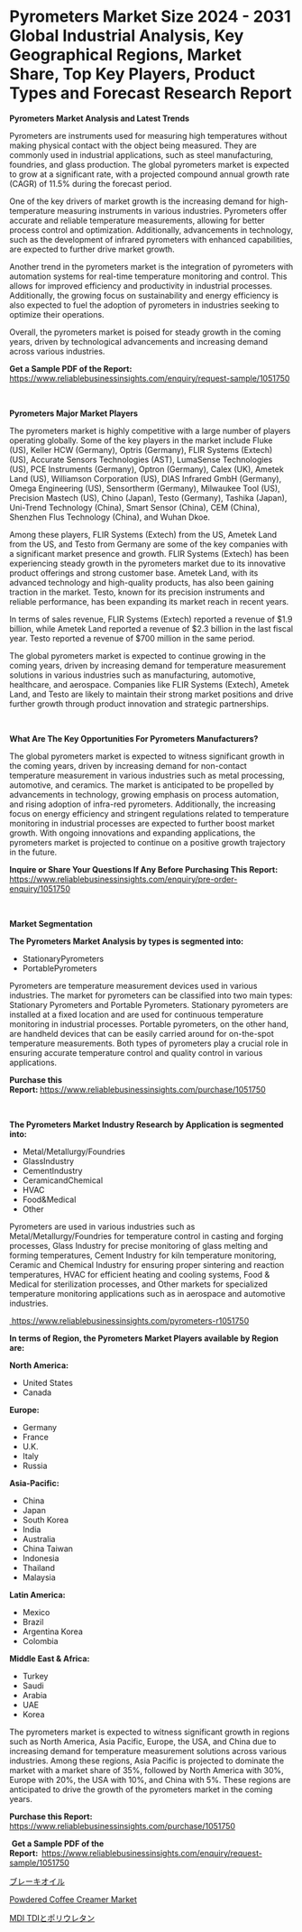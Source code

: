 <p><h1>Pyrometers Market Size 2024 - 2031 Global Industrial Analysis, Key Geographical Regions, Market Share, Top Key Players, Product Types and Forecast Research Report</h1></p><p><strong>Pyrometers Market Analysis and Latest Trends</strong></p>
<p><p>Pyrometers are instruments used for measuring high temperatures without making physical contact with the object being measured. They are commonly used in industrial applications, such as steel manufacturing, foundries, and glass production. The global pyrometers market is expected to grow at a significant rate, with a projected compound annual growth rate (CAGR) of 11.5% during the forecast period.</p><p>One of the key drivers of market growth is the increasing demand for high-temperature measuring instruments in various industries. Pyrometers offer accurate and reliable temperature measurements, allowing for better process control and optimization. Additionally, advancements in technology, such as the development of infrared pyrometers with enhanced capabilities, are expected to further drive market growth.</p><p>Another trend in the pyrometers market is the integration of pyrometers with automation systems for real-time temperature monitoring and control. This allows for improved efficiency and productivity in industrial processes. Additionally, the growing focus on sustainability and energy efficiency is also expected to fuel the adoption of pyrometers in industries seeking to optimize their operations.</p><p>Overall, the pyrometers market is poised for steady growth in the coming years, driven by technological advancements and increasing demand across various industries.</p></p>
<p><strong>Get a Sample PDF of the Report:&nbsp;</strong> <a href="https://www.reliablebusinessinsights.com/enquiry/request-sample/1051750">https://www.reliablebusinessinsights.com/enquiry/request-sample/1051750</a></p>
<p>&nbsp;</p>
<p><strong>Pyrometers Major Market Players</strong></p>
<p><p>The pyrometers market is highly competitive with a large number of players operating globally. Some of the key players in the market include Fluke (US), Keller HCW (Germany), Optris (Germany), FLIR Systems (Extech) (US), Accurate Sensors Technologies (AST), LumaSense Technologies (US), PCE Instruments (Germany), Optron (Germany), Calex (UK), Ametek Land (US), Williamson Corporation (US), DIAS Infrared GmbH (Germany), Omega Engineering (US), Sensortherm (Germany), Milwaukee Tool (US), Precision Mastech (US), Chino (Japan), Testo (Germany), Tashika (Japan), Uni-Trend Technology (China), Smart Sensor (China), CEM (China), Shenzhen Flus Technology (China), and Wuhan Dkoe.</p><p>Among these players, FLIR Systems (Extech) from the US, Ametek Land from the US, and Testo from Germany are some of the key companies with a significant market presence and growth. FLIR Systems (Extech) has been experiencing steady growth in the pyrometers market due to its innovative product offerings and strong customer base. Ametek Land, with its advanced technology and high-quality products, has also been gaining traction in the market. Testo, known for its precision instruments and reliable performance, has been expanding its market reach in recent years.</p><p>In terms of sales revenue, FLIR Systems (Extech) reported a revenue of $1.9 billion, while Ametek Land reported a revenue of $2.3 billion in the last fiscal year. Testo reported a revenue of $700 million in the same period.</p><p>The global pyrometers market is expected to continue growing in the coming years, driven by increasing demand for temperature measurement solutions in various industries such as manufacturing, automotive, healthcare, and aerospace. Companies like FLIR Systems (Extech), Ametek Land, and Testo are likely to maintain their strong market positions and drive further growth through product innovation and strategic partnerships.</p></p>
<p>&nbsp;</p>
<p><strong>What Are The Key Opportunities For Pyrometers Manufacturers?</strong></p>
<p><p>The global pyrometers market is expected to witness significant growth in the coming years, driven by increasing demand for non-contact temperature measurement in various industries such as metal processing, automotive, and ceramics. The market is anticipated to be propelled by advancements in technology, growing emphasis on process automation, and rising adoption of infra-red pyrometers. Additionally, the increasing focus on energy efficiency and stringent regulations related to temperature monitoring in industrial processes are expected to further boost market growth. With ongoing innovations and expanding applications, the pyrometers market is projected to continue on a positive growth trajectory in the future.</p></p>
<p><strong>Inquire or Share Your Questions If Any Before Purchasing This Report:</strong> <a href="https://www.reliablebusinessinsights.com/enquiry/pre-order-enquiry/1051750">https://www.reliablebusinessinsights.com/enquiry/pre-order-enquiry/1051750</a></p>
<p>&nbsp;</p>
<p><strong>Market Segmentation</strong></p>
<p><strong>The Pyrometers Market Analysis by types is segmented into:</strong></p>
<p><ul><li>StationaryPyrometers</li><li>PortablePyrometers</li></ul></p>
<p><p>Pyrometers are temperature measurement devices used in various industries. The market for pyrometers can be classified into two main types: Stationary Pyrometers and Portable Pyrometers. Stationary pyrometers are installed at a fixed location and are used for continuous temperature monitoring in industrial processes. Portable pyrometers, on the other hand, are handheld devices that can be easily carried around for on-the-spot temperature measurements. Both types of pyrometers play a crucial role in ensuring accurate temperature control and quality control in various applications.</p></p>
<p><strong>Purchase this Report:&nbsp;</strong><a href="https://www.reliablebusinessinsights.com/purchase/1051750">https://www.reliablebusinessinsights.com/purchase/1051750</a></p>
<p>&nbsp;</p>
<p><strong>The Pyrometers Market Industry Research by Application is segmented into:</strong></p>
<p><ul><li>Metal/Metallurgy/Foundries</li><li>GlassIndustry</li><li>CementIndustry</li><li>CeramicandChemical</li><li>HVAC</li><li>Food&Medical</li><li>Other</li></ul></p>
<p><p>Pyrometers are used in various industries such as Metal/Metallurgy/Foundries for temperature control in casting and forging processes, Glass Industry for precise monitoring of glass melting and forming temperatures, Cement Industry for kiln temperature monitoring, Ceramic and Chemical Industry for ensuring proper sintering and reaction temperatures, HVAC for efficient heating and cooling systems, Food & Medical for sterilization processes, and Other markets for specialized temperature monitoring applications such as in aerospace and automotive industries.</p></p>
<p><a href="https://www.reliablebusinessinsights.com/pyrometers-r1051750">&nbsp;https://www.reliablebusinessinsights.com/pyrometers-r1051750</a></p>
<p><strong>In terms of Region, the Pyrometers Market Players available by Region are:</strong></p>
<p>
    <p> <strong> North America: </strong>
        <ul>
            <li>United States</li>
            <li>Canada</li>
        </ul>
        </p> 
    <p> <strong> Europe: </strong>
        <ul>
            <li>Germany</li>
            <li>France</li>
            <li>U.K.</li>
            <li>Italy</li>
            <li>Russia</li>
        </ul>
        </p> 
    <p> <strong> Asia-Pacific: </strong>
        <ul>
            <li>China</li>
            <li>Japan</li>
            <li>South Korea</li>
            <li>India</li>
            <li>Australia</li>
            <li>China Taiwan</li>
            <li>Indonesia</li>
            <li>Thailand</li>
            <li>Malaysia</li>
        </ul>
        </p> 
    <p> <strong> Latin America: </strong>
        <ul>
            <li>Mexico</li>
            <li>Brazil</li>
            <li>Argentina Korea</li>
            <li>Colombia</li>
        </ul>
        </p> 
    <p> <strong> Middle East & Africa: </strong>
        <ul>
            <li>Turkey</li>
            <li>Saudi</li>
            <li>Arabia</li>
            <li>UAE</li>
            <li>Korea</li>
        </ul>
    </p>
    </p>
<p><p>The pyrometers market is expected to witness significant growth in regions such as North America, Asia Pacific, Europe, the USA, and China due to increasing demand for temperature measurement solutions across various industries. Among these regions, Asia Pacific is projected to dominate the market with a market share of 35%, followed by North America with 30%, Europe with 20%, the USA with 10%, and China with 5%. These regions are anticipated to drive the growth of the pyrometers market in the coming years.</p></p>
<p><strong>Purchase this Report: </strong><a href="https://www.reliablebusinessinsights.com/purchase/1051750">https://www.reliablebusinessinsights.com/purchase/1051750</a></p>
<p>&nbsp;<strong>Get a Sample PDF of the Report:&nbsp;&nbsp;</strong><a href="https://www.reliablebusinessinsights.com/enquiry/request-sample/1051750">https://www.reliablebusinessinsights.com/enquiry/request-sample/1051750</a></p>
<p><strong></strong></p>
<p><p><a href="https://medium.com/@jacksonwiza1924/%E3%83%96%E3%83%AC%E3%83%BC%E3%82%AD%E3%82%AA%E3%82%A4%E3%83%AB%E5%B8%82%E5%A0%B4%E3%81%AE%E5%8B%95%E5%90%91%E3%81%A8%E6%88%90%E9%95%B7%E3%83%89%E3%83%A9%E3%82%A4%E3%83%90%E3%83%BC%E3%82%92%E5%88%86%E6%9E%90%E3%81%97-2024%E5%B9%B4%E3%81%8B%E3%82%892031%E5%B9%B4%E3%81%BE%E3%81%A7%E3%81%AE%E4%BA%88%E6%B8%AC%E3%82%92%E8%A1%8C%E3%81%A3%E3%81%A6%E3%81%84%E3%81%BE%E3%81%99-ed132642c419">ブレーキオイル</a></p><p><a href="https://github.com/mhrnetwork1/Market-Research-Report-List-1/blob/main/powdered-coffee-creamer-market.md">Powdered Coffee Creamer Market</a></p><p><a href="https://medium.com/@kelscdowell78456/%E3%82%B0%E3%83%AD%E3%83%BC%E3%83%90%E3%83%ABmdi-tdi-%E3%81%8A%E3%82%88%E3%81%B3%E3%83%9D%E3%83%AA%E3%82%A6%E3%83%AC%E3%82%BF%E3%83%B3%E5%B8%82%E5%A0%B4%E3%81%AF-2024%E5%B9%B4%E3%81%8B%E3%82%892031%E5%B9%B4%E3%81%BE%E3%81%A7%E3%81%AE%E6%9C%9F%E9%96%93%E3%81%AB-%E5%B9%B4%E5%B9%B3%E5%9D%87%E6%88%90%E9%95%B7%E7%8E%87-%E3%81%A7%E6%88%90%E9%95%B7%E3%81%99%E3%82%8B%E3%81%A8%E4%BA%88%E6%B8%AC%E3%81%95%E3%82%8C%E3%81%A6%E3%81%84%E3%81%BE%E3%81%99-01d04fc1cd0e">MDI TDIとポリウレタン</a></p></p>
